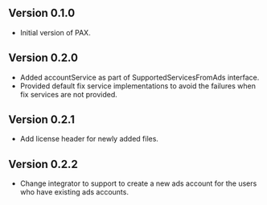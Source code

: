 ## Version 0.1.0

* Initial version of PAX.

## Version 0.2.0
* Added accountService as part of SupportedServicesFromAds interface.
* Provided default fix service implementations to avoid the failures when fix services are not provided.

## Version 0.2.1
* Add license header for newly added files.

## Version 0.2.2
* Change integrator to support to create a new ads account for the users
  who have existing ads accounts.
